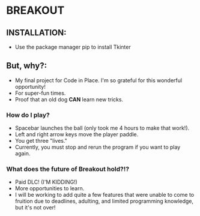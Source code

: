 # **BREAKOUT**

## **INSTALLATION:** 
* Use the package manager pip to install Tkinter

## **But, why?:** 
* My final project for Code in Place. I'm so grateful for this wonderful opportunity! 
* For super-fun times.
* Proof that an old dog **CAN** learn new tricks.

### **How do I play?**
* Spacebar launches the ball (only took me 4 hours to make that work!).
* Left and right arrow keys move the player paddle.
* You get three "lives."
* Currently, you must stop and rerun the program if you want to play again.

### **What does the future of Breakout hold?!?**
* Paid DLC! (I'M KIDDING!)
* More opportunities to learn.
* I will be working to add quite a few features that were unable to come to fruition due to deadlines, adulting, and limited programming knowledge, but it's not over!
